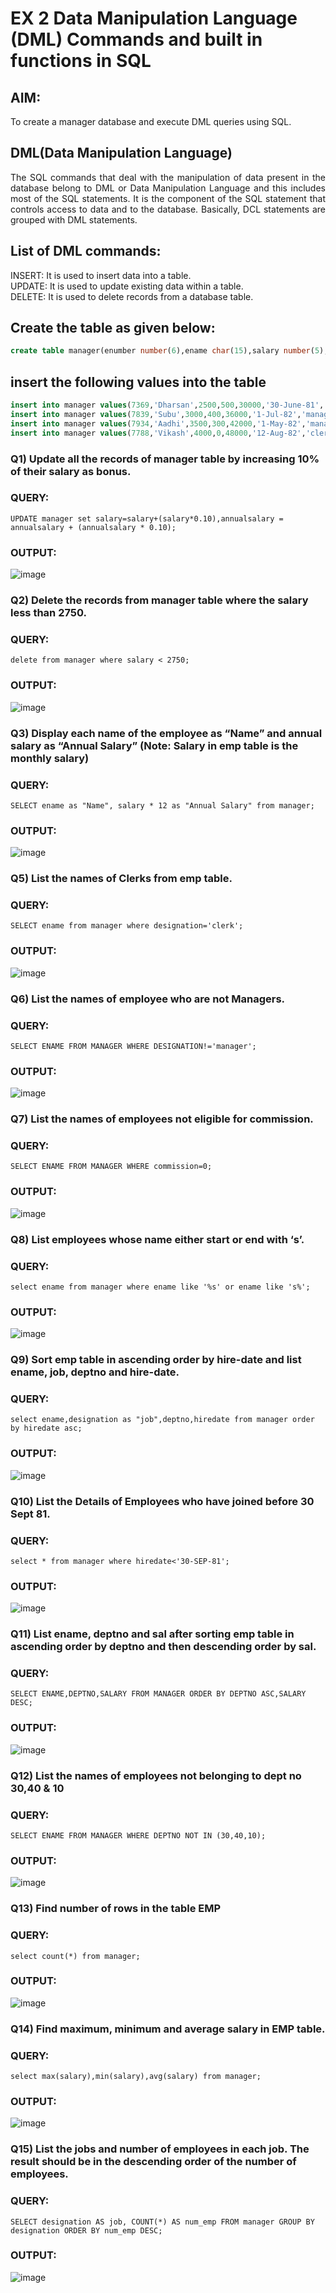 # EX 2 Data Manipulation Language (DML) Commands and built in functions in SQL
## AIM:
To create a manager database and execute DML queries using SQL.

## DML(Data Manipulation Language)
<div align="justify">
The SQL commands that deal with the manipulation of data present in the database belong to DML or Data Manipulation Language and this includes most of the SQL statements. It is the component of the SQL statement that controls access to data and to the database. Basically, DCL statements are grouped with DML statements.
</div>

## List of DML commands: 
<div align="justify">
INSERT: It is used to insert data into a table.<br>
UPDATE: It is used to update existing data within a table.<br>
DELETE: It is used to delete records from a database table.<br>
</div>

## Create the table as given below:
```sql
create table manager(enumber number(6),ename char(15),salary number(5),commission number(4),annualsalary number(7),Hiredate date,designation char(10),deptno number(2),reporting char(10));
```
## insert the following values into the table
```sql
insert into manager values(7369,'Dharsan',2500,500,30000,'30-June-81','clerk',10,'John');
insert into manager values(7839,'Subu',3000,400,36000,'1-Jul-82','manager',null,'James');
insert into manager values(7934,'Aadhi',3500,300,42000,'1-May-82','manager',30,NULL);
insert into manager values(7788,'Vikash',4000,0,48000,'12-Aug-82','clerk',50,'Bond');
```

### Q1) Update all the records of manager table by increasing 10% of their salary as bonus.

### QUERY:
``` UPDATE manager set salary=salary+(salary*0.10),annualsalary = annualsalary + (annualsalary * 0.10); ```

### OUTPUT:
![image](https://github.com/NIXANDASS/EX-2-Data-Manipulation-Language-DML-and-Data-Control-Language-DCL-Commands/assets/118781418/e7053dd2-ef93-4568-91e7-5d71a5d722ca)

### Q2) Delete the records from manager table where the salary less than 2750.

### QUERY:
```delete from manager where salary < 2750;```

### OUTPUT:
![image](https://github.com/NIXANDASS/EX-2-Data-Manipulation-Language-DML-and-Data-Control-Language-DCL-Commands/assets/118781418/9212a98f-c9fa-4912-a5cc-7d8bed04ee4a)

### Q3) Display each name of the employee as “Name” and annual salary as “Annual Salary” (Note: Salary in emp table is the monthly salary)

### QUERY:
``` SELECT ename as "Name", salary * 12 as "Annual Salary" from manager; ```

### OUTPUT:
![image](https://github.com/NIXANDASS/EX-2-Data-Manipulation-Language-DML-and-Data-Control-Language-DCL-Commands/assets/118781418/c3ab2084-04b6-41eb-9efa-be0ebd274beb)

### Q5)	List the names of Clerks from emp table.

### QUERY:
```SELECT ename from manager where designation='clerk';```

### OUTPUT:
![image](https://github.com/NIXANDASS/EX-2-Data-Manipulation-Language-DML-and-Data-Control-Language-DCL-Commands/assets/118781418/f2e5fac1-7883-4070-b45b-33f61ca88013)

### Q6)	List the names of employee who are not Managers.

### QUERY:
 ```SELECT ENAME FROM MANAGER WHERE DESIGNATION!='manager';```

### OUTPUT:
![image](https://github.com/NIXANDASS/EX-2-Data-Manipulation-Language-DML-and-Data-Control-Language-DCL-Commands/assets/118781418/609c592f-e3e3-45c8-9609-448d4a336578)

### Q7)	List the names of employees not eligible for commission.

### QUERY:
```SELECT ENAME FROM MANAGER WHERE commission=0;```

### OUTPUT:
![image](https://github.com/NIXANDASS/EX-2-Data-Manipulation-Language-DML-and-Data-Control-Language-DCL-Commands/assets/118781418/a4011624-ab05-4a75-a74a-0be0e70967d7)

### Q8)	List employees whose name either start or end with ‘s’.

### QUERY:
```select ename from manager where ename like '%s' or ename like 's%';```

### OUTPUT:
![image](https://github.com/NIXANDASS/EX-2-Data-Manipulation-Language-DML-and-Data-Control-Language-DCL-Commands/assets/118781418/b7e8cd10-23a4-45be-9a6b-5ed76f129cdb)

### Q9) Sort emp table in ascending order by hire-date and list ename, job, deptno and hire-date.

### QUERY:
```select ename,designation as "job",deptno,hiredate from manager order by hiredate asc;```

### OUTPUT:
![image](https://github.com/NIXANDASS/EX-2-Data-Manipulation-Language-DML-and-Data-Control-Language-DCL-Commands/assets/118781418/a43604cc-9757-4c68-8cbf-70418da11ff1)

### Q10) List the Details of Employees who have joined before 30 Sept 81.

### QUERY:
```select * from manager where hiredate<'30-SEP-81';```

### OUTPUT:
![image](https://github.com/NIXANDASS/EX-2-Data-Manipulation-Language-DML-and-Data-Control-Language-DCL-Commands/assets/118781418/5b2c3a60-bd4d-479e-958f-0c155e8a7571)

### Q11)	List ename, deptno and sal after sorting emp table in ascending order by deptno and then descending order by sal.

### QUERY:

```SELECT ENAME,DEPTNO,SALARY FROM MANAGER ORDER BY DEPTNO ASC,SALARY DESC;```

### OUTPUT:
![image](https://github.com/NIXANDASS/EX-2-Data-Manipulation-Language-DML-and-Data-Control-Language-DCL-Commands/assets/118781418/e0363879-3aff-4849-bbcc-c68ca5ae44df)

### Q12) List the names of employees not belonging to dept no 30,40 & 10

### QUERY:

```SELECT ENAME FROM MANAGER WHERE DEPTNO NOT IN (30,40,10);```

### OUTPUT:
![image](https://github.com/NIXANDASS/EX-2-Data-Manipulation-Language-DML-and-Data-Control-Language-DCL-Commands/assets/118781418/10748743-3842-4a29-bbb0-7577ae5fc8b3)

### Q13) Find number of rows in the table EMP

### QUERY:

```select count(*) from manager;```

### OUTPUT:
![image](https://github.com/NIXANDASS/EX-2-Data-Manipulation-Language-DML-and-Data-Control-Language-DCL-Commands/assets/118781418/84d8c28e-4fda-41b9-a748-007dbe19c23c)

### Q14) Find maximum, minimum and average salary in EMP table.

### QUERY:

```select max(salary),min(salary),avg(salary) from manager;```

### OUTPUT:
![image](https://github.com/NIXANDASS/EX-2-Data-Manipulation-Language-DML-and-Data-Control-Language-DCL-Commands/assets/118781418/312d698c-a16a-44d3-8c70-94a544d8699b)

### Q15) List the jobs and number of employees in each job. The result should be in the descending order of the number of employees.

### QUERY:

```SELECT designation AS job, COUNT(*) AS num_emp FROM manager GROUP BY designation ORDER BY num_emp DESC;```

### OUTPUT:
![image](https://github.com/NIXANDASS/EX-2-Data-Manipulation-Language-DML-and-Data-Control-Language-DCL-Commands/assets/118781418/2df4a33c-c386-401d-8414-4c4ffb701335)
